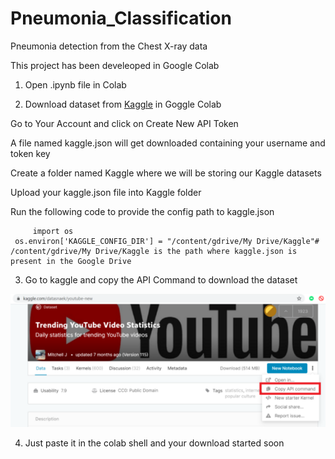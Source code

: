 # Pneumonia_Classification
Pneumonia detection from the Chest X-ray data

   This project has been develeoped in Google Colab
    
   1. Open .ipynb file in Colab
    
   2. Download dataset from [Kaggle](https://www.kaggle.com/paultimothymooney/chest-xray-pneumonia/download) in Goggle Colab 
               
   Go to Your Account and click on Create New API Token
   
   A file named kaggle.json will get downloaded containing your username and token key
   
   Create a folder named Kaggle where we will be storing our Kaggle datasets
  
  Upload your kaggle.json file into Kaggle folder
        
   Run the following code to provide the config path to kaggle.json
         
         import os
     os.environ['KAGGLE_CONFIG_DIR'] = "/content/gdrive/My Drive/Kaggle"# /content/gdrive/My Drive/Kaggle is the path where kaggle.json is present in the Google Drive 
     
  3. Go to kaggle and copy the API Command to download the dataset
  
  ![](Kaggle.png)

  
  4. Just paste it in the colab shell and your download started soon
        
